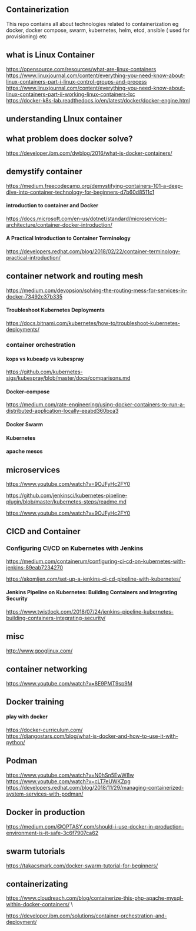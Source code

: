 ## Containerization
This repo contains all about technologies related to containerization eg docker, docker compose, swarm, kubernetes, helm, etcd, ansible ( used for provisioning) etc

## what is Linux Container 
https://opensource.com/resources/what-are-linux-containers \
https://www.linuxjournal.com/content/everything-you-need-know-about-linux-containers-part-i-linux-control-groups-and-process \
https://www.linuxjournal.com/content/everything-you-need-know-about-linux-containers-part-ii-working-linux-containers-lxc \
https://docker-k8s-lab.readthedocs.io/en/latest/docker/docker-engine.html

## understanding LInux container 
## what problem does docker solve? 
https://developer.ibm.com/dwblog/2016/what-is-docker-containers/

## demystify container
https://medium.freecodecamp.org/demystifying-containers-101-a-deep-dive-into-container-technology-for-beginners-d7b60d8511c1

#### introduction to container and Docker
https://docs.microsoft.com/en-us/dotnet/standard/microservices-architecture/container-docker-introduction/

#### A Practical Introduction to Container Terminology
https://developers.redhat.com/blog/2018/02/22/container-terminology-practical-introduction/

## container network and routing mesh
https://medium.com/devopsion/solving-the-routing-mess-for-services-in-docker-73492c37b335

#### Troubleshoot Kubernetes Deployments
https://docs.bitnami.com/kubernetes/how-to/troubleshoot-kubernetes-deployments/

### container orchestration 

#### kops vs kubeadp vs kubespray
https://github.com/kubernetes-sigs/kubespray/blob/master/docs/comparisons.md

#### Docker-compose
https://medium.com/rate-engineering/using-docker-containers-to-run-a-distributed-application-locally-eeabd360bca3
#### Docker Swarm 

#### Kubernetes
#### apache mesos 


## microservices
https://www.youtube.com/watch?v=9OJFyHc2FY0

https://github.com/jenkinsci/kubernetes-pipeline-plugin/blob/master/kubernetes-steps/readme.md 


https://www.youtube.com/watch?v=9OJFyHc2FY0


## CICD and Container

### Configuring CI/CD on Kubernetes with Jenkins
https://medium.com/containerum/configuring-ci-cd-on-kubernetes-with-jenkins-89eab7234270



https://akomljen.com/set-up-a-jenkins-ci-cd-pipeline-with-kubernetes/


#### Jenkins Pipeline on Kubernetes: Building Containers and Integrating Security
https://www.twistlock.com/2018/07/24/jenkins-pipeline-kubernetes-building-containers-integrating-security/





## misc 
http://www.googlinux.com/

## container networking 
https://www.youtube.com/watch?v=8E9PMT9sp9M


## Docker training 
#### play with docker 
https://docker-curriculum.com/ \
https://djangostars.com/blog/what-is-docker-and-how-to-use-it-with-python/




## Podman ############################################
https://www.youtube.com/watch?v=N0hSn5EwW8w \
https://www.youtube.com/watch?v=cLT7eUWKZpg \
https://developers.redhat.com/blog/2018/11/29/managing-containerized-system-services-with-podman/


## Docker in production 
https://medium.com/@OPTASY.com/should-i-use-docker-in-production-environment-is-it-safe-3c6f7907ca62


## swarm tutorials
https://takacsmark.com/docker-swarm-tutorial-for-beginners/


## containerizating 
https://www.cloudreach.com/blog/containerize-this-php-apache-mysql-within-docker-containers/ \

https://developer.ibm.com/solutions/container-orchestration-and-deployment/
